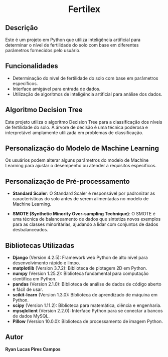 <h1 align="center"> Fertilex </h1>

## Descrição
Este é um projeto em Python que utiliza inteligência artificial para determinar o nível de fertilidade do solo com base em diferentes parâmetros fornecidos pelo usuário.

## Funcionalidades
- Determinação do nível de fertilidade do solo com base em parâmetros específicos.
- Interface amigável para entrada de dados.
- Utilização de algoritmos de inteligência artificial para análise dos dados.

## Algoritmo Decision Tree
Este projeto utiliza o algoritmo Decision Tree para a classificação dos níveis de fertilidade do solo. A árvore de decisão é uma técnica poderosa e interpretável amplamente utilizada em problemas de classificação.

## Personalização do Modelo de Machine Learning
Os usuários podem alterar alguns parâmetros do modelo de Machine Learning para ajustar o desempenho ou atender a requisitos específicos.

## Personalização de Pré-processamento

- **Standard Scaler**: O Standard Scaler é responsável por padronizar as características do solo antes de serem alimentadas no modelo de Machine Learning.

- **SMOTE (Synthetic Minority Over-sampling Technique)**: O SMOTE é uma técnica de balanceamento de dados que sintetiza novos exemplos para as classes minoritárias, ajudando a lidar com conjuntos de dados desbalanceados.

## Bibliotecas Utilizadas
- **Django** (Version 4.2.5): Framework web Python de alto nível para desenvolvimento rápido e limpo.
- **matplotlib** (Version 3.7.2): Biblioteca de plotagem 2D em Python.
- **numpy** (Version 1.25.2): Biblioteca fundamental para computação científica em Python.
- **pandas** (Version 2.1.0): Biblioteca de análise de dados de código aberto e fácil de usar.
- **scikit-learn** (Version 1.3.0): Biblioteca de aprendizado de máquina em Python.
- **scipy** (Version 1.11.2): Biblioteca para matemática, ciência e engenharia.
- **mysqlclient** (Version 2.2.0): Interface Python para se conectar a bancos de dados MySQL.
- **Pillow** (Version 10.0.0): Biblioteca de processamento de imagem Python.

## Autor
**Ryan Lucas Pires Campos**
